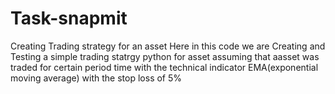 # Task-snapmit
Creating Trading strategy for an asset
Here in this code we are Creating and Testing a simple trading statrgy python for asset assuming that aasset was traded for certain period time
with the technical indicator EMA(exponential moving average) with the stop loss of 5%
